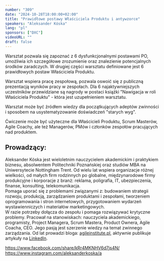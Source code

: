 ```yaml
---
number: "309"
date: "2024-10-28T18:00:00+02:00"
title: "Prawidłowe postawy Właściciela Produktu i antywzorce"
speakers: "Aleksander Kóska"
lang: "pl"
sponsors: ["DXC"]
videoURL: ""
draft: false
---
```


Warsztat pozwala się zapoznać z 6 dysfunkcjonalnymi postawami PO,
umożliwia ich szczegółowe zrozumienie oraz znalezienie potencjalnych
środków zaradczych. W drugiej części warsztatu definiowane jest 6
prawidłowych postaw Właściciela Produktu.

Warsztat wspiera pracę zespołową, pozwala oswoić się z publiczną
prezentacją wyników pracy w zespołach. Dla 6 najaktywniejszych
uczestników przewidziane są nagrody w postaci książki "Nawigacja w
roli Właściciela Produktu" - która jest uzupełnieniem warsztatu.

Warsztat może być źródłem wiedzy dla początkujących adeptów zwinności i sposobem na usystematyzowanie doświadczeń "starych wyg".

Ćwiczenie może być użyteczne dla Właścicieli Produktu, Scrum Masterów, Agile Coachy, ale też Managerów, PMów i członków zespołów pracujących nad produktem.

## Prowadzący:

Aleksander Kóska jest wieloletnim nauczycielem akademickim i praktykiem biznesu, absolwentem Politechniki Poznańskiej oraz studiów MBA na Uniwersytecie Nottingham Trent. Od wielu lat wspiera organizacje różnej wielkości, od małych firm rodzinnych po globalne, międzynarodowe firmy produkcyjne i korporacje z branż: reklama, poligrafia, IT, ubezpieczenia, finanse, konsulting, telekomunikacja.  
Pomaga uporać się z problemami związanymi z: budowaniem strategii
rozwoju, produkcją, zarządzaniem produktami i zespołami, tworzeniem
oprogramowania i stron internetowych, przygotowaniem wydarzeń
wystawienniczych i materiałów marketingowych.  
W razie potrzeby dołącza do zespołu i pomaga rozwiązywać krytyczne
problemy. Pracował na stanowiskach: nauczyciela akademickiego,
programisty, Project Managera, Scrum Mastera, Product Ownera, Agile
Coacha, CEO. Jego pasją jest szerzenie wiedzy na temat zwinnego zarządzania. Od lat prowadzi bloga: <a href="https://agileinstitute.pl">agileinstitute.pl</a>, aktywnie publikuje artykuły na <a href="https://www.linkedin.com/in/aleksanderkoska" target="_blank">LinkedIn</a>.

<a href="https://www.facebook.com/share/kRr4MKNHV6d7js4N/">https://www.facebook.com/share/kRr4MKNHV6d7js4N/</a>  
<a href="https://www.instagram.com/aleksanderkoska"><https://www.instagram.com/aleksanderkoska/a>  
